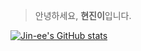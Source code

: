 > 안녕하세요, **현진이**입니다.

[![Jin-ee's GitHub stats](https://github-readme-stats.vercel.app/api?username=jin-ee&show_icons=true&theme=cobalt)](https://github.com/jin-ee/github-readme-stats)